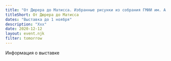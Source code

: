 ```yaml
---
title: "От Дюрера до Матисса. Избранные рисунки из собрания ГМИИ им. А.С. Пушкина"
titleShort: От Дюрера до Матисса
dates: "Выставка до 1 ноября"
description: "Xxx"
date: 2020-12-12
layout: event.njk
filter: tomorrow
---
```


Информация о выставке
